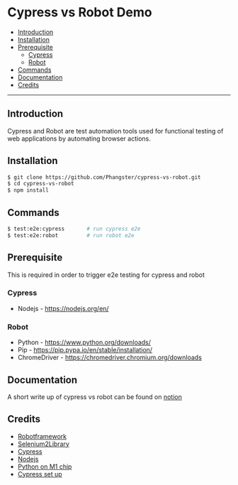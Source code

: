 # Cypress vs Robot Demo
- [Introduction](#introduction)
- [Installation](#installation)
- [Prerequisite](#prerequisite)
    - [Cypress](#cypress)
    - [Robot](#robot)
- [Commands](#commands)
- [Documentation](#documentation)
- [Credits](#credits)

---
## Introduction
Cypress and Robot are test automation tools used for functional testing of web applications by automating browser actions.

## Installation
```sh
$ git clone https://github.com/Phangster/cypress-vs-robot.git
$ cd cypress-vs-robot
$ npm install
```

## Commands
```sh
$ test:e2e:cypress       # run cypress e2e
$ test:e2e:robot         # run robot e2e
```

## Prerequisite
This is required in order to trigger e2e testing for cypress and robot

### Cypress
- Nodejs - https://nodejs.org/en/

### Robot
- Python - https://www.python.org/downloads/
- Pip - https://pip.pypa.io/en/stable/installation/
- ChromeDriver - https://chromedriver.chromium.org/downloads

## Documentation
A short write up of cypress vs robot can be found on [notion](https://accredify.notion.site/E2E-testing-framework-c656296709a347cab0cd43905d987888)

## Credits
- [Robotframework](https://robotframework.org/)
- [Selenium2Library](https://robotframework.org/Selenium2Library/Selenium2Library.html)
- [Cypress](https://www.cypress.io/)
- [Nodejs](https://nodejs.org/en/)
- [Python on M1 chip](https://towardsdatascience.com/how-to-easily-set-up-python-on-any-m1-mac-5ea885b73fab)
- [Cypress set up](https://www.browserstack.com/guide/how-to-run-cypress-test-automation)
